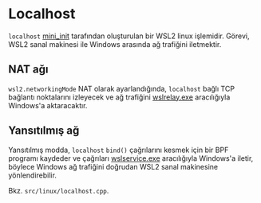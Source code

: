 # Localhost

`localhost` [mini_init](mini_init.md) tarafından oluşturulan bir WSL2 linux işlemidir. Görevi, WSL2 sanal makinesi ile Windows arasında ağ trafiğini iletmektir.


## NAT ağı 

`wsl2.networkingMode` NAT olarak ayarlandığında, `localhost` bağlı TCP bağlantı noktalarını izleyecek ve ağ trafiğini [wslrelay.exe](wslrelay.exe.md) aracılığıyla Windows'a aktaracaktır.

## Yansıtılmış ağ

Yansıtılmış modda, `localhost` `bind()` çağrılarını kesmek için bir BPF programı kaydeder ve çağrıları [wslservice.exe](wslservice.exe.md) aracılığıyla Windows'a iletir, böylece Windows ağ trafiğini doğrudan WSL2 sanal makinesine yönlendirebilir.

Bkz. `src/linux/localhost.cpp`.
